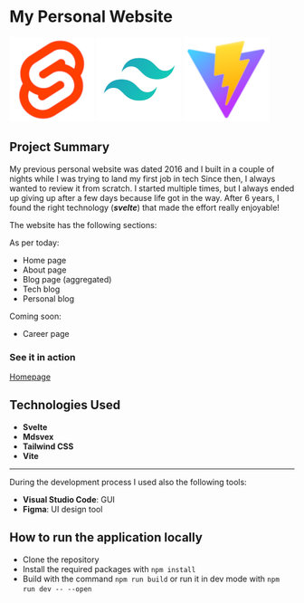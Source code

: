 # My Personal Website

![svelte logo](./readme-assets/svelte-logo.png)
![tailwind logo](./readme-assets/tailwind-logo.png)
![vite logo](./readme-assets/vite-logo.png)

## Project Summary

My previous personal website was dated 2016 and I built in a couple of nights while I was trying to land my first job in tech
Since then, I always wanted to review it from scratch. I started multiple times, but I always ended up giving up after a few days because life got in the way. After 6 years, I found the right technology (**_svelte_**) that made the effort really enjoyable!

The website has the following sections:

As per today:

- Home page
- About page
- Blog page (aggregated)
- Tech blog
- Personal blog

Coming soon:

- Career page

### See it in action

[Homepage](https://www.antoniorossi.net)

## Technologies Used

- **Svelte**
- **Mdsvex**
- **Tailwind CSS**
- **Vite**

---

During the development process I used also the following tools:

- **Visual Studio Code**: GUI
- **Figma**: UI design tool

## How to run the application locally

- Clone the repository
- Install the required packages with `npm install`
- Build with the command `npm run build` or run it in dev mode with `npm run dev -- --open`
